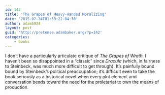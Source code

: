 ```yaml
---
id: 142
title: 'The Grapes of Heavy-Handed Moralizing'
date: '2015-02-24T01:59:22-04:30'
author: adamb924
layout: post
guid: 'http://pretense.adambaker.org/?p=142'
categories:
    - Books
---
```


I don’t have a particularly articulate critique of *The Grapes of Wrath.* I haven’t been so disappointed in a “classic” since *Dracula* (which, in fairness to Steinbeck, was much more difficult to get through). It’s painfully bound bound by Steinbeck’s political preoccupation; it’s difficult even to take the book seriously as a historical novel when every plot element and conversation bends toward the need for the proletariat to own the means of production.